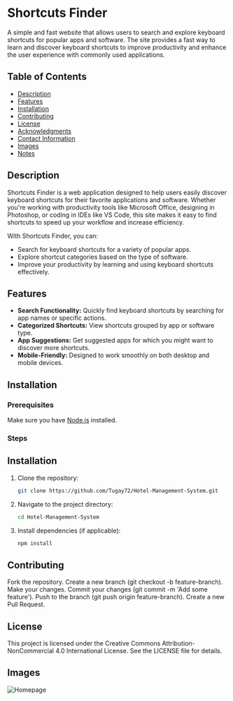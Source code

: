 # Shortcuts Finder

A simple and fast website that allows users to search and explore keyboard shortcuts for popular apps and software. The site provides a fast way to learn and discover keyboard shortcuts to improve productivity and enhance the user experience with commonly used applications.

## Table of Contents
- [Description](#description)
- [Features](#features)
- [Installation](#installation)
- [Contributing](#contributing)
- [License](#license)
- [Acknowledgments](#acknowledgments)
- [Contact Information](#contact-information)
- [Images](#images)
- [Notes](#notes)

## Description
Shortcuts Finder is a web application designed to help users easily discover keyboard shortcuts for their favorite applications and software. Whether you're working with productivity tools like Microsoft Office, designing in Photoshop, or coding in IDEs like VS Code, this site makes it easy to find shortcuts to speed up your workflow and increase efficiency.

With Shortcuts Finder, you can:
- Search for keyboard shortcuts for a variety of popular apps.
- Explore shortcut categories based on the type of software.
- Improve your productivity by learning and using keyboard shortcuts effectively.

## Features
- **Search Functionality:** Quickly find keyboard shortcuts by searching for app names or specific actions.
- **Categorized Shortcuts:** View shortcuts grouped by app or software type.
- **App Suggestions:** Get suggested apps for which you might want to discover more shortcuts.
- **Mobile-Friendly:** Designed to work smoothly on both desktop and mobile devices.

## Installation

### Prerequisites
Make sure you have [Node.js](https://nodejs.org/) installed.

### Steps
## Installation
1. Clone the repository:
   ```bash
   git clone https://github.com/Tugay72/Hotel-Management-System.git
2. Navigate to the project directory:
   ```bash
   cd Hotel-Management-System
3. Install dependencies (if applicable):
   ```bash
   npm install

## Contributing
Fork the repository.
Create a new branch (git checkout -b feature-branch).
Make your changes.
Commit your changes (git commit -m 'Add some feature').
Push to the branch (git push origin feature-branch).
Create a new Pull Request.

## License
This project is licensed under the Creative Commons Attribution-NonCommercial 4.0 International License. See the LICENSE file for details.

## Images
![Homepage](github_assets/pcpal.png)
